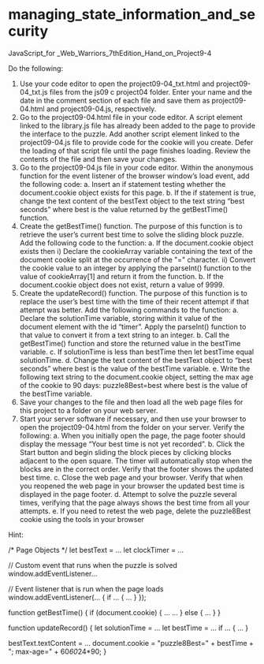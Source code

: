 # managing_state_information_and_security
JavaScript_for _Web_Warriors_7thEdition_Hand_on_Project9-4

Do the following:
1. Use your code editor to open the project09-04_txt.html and project09-04_txt.js files from the js09 c
project04 folder. Enter your name and the date in the comment section of each file and save them as 
project09-04.html and project09-04.js, respectively.
2. Go to the project09-04.html file in your code editor. A script element linked to the library.js file has already 
been added to the page to provide the interface to the puzzle. Add another script element linked to the 
project09-04.js file to provide code for the cookie will you create. Defer the loading of that script file until the 
page finishes loading. Review the contents of the file and then save your changes.
3. Go to the project09-04.js file in your code editor. Within the anonymous function for the event listener of the 
browser window’s load event, add the following code:
a. Insert an if statement testing whether the document.cookie object exists for this page.
b. If the if statement is true, change the text content of the bestText object to the text string “best
seconds” where best is the value returned by the getBestTime() function.
4. Create the getBestTime() function. The purpose of this function is to retrieve the user’s current best time to 
solve the sliding block puzzle. Add the following code to the function:
a. If the document.cookie object exists then i) Declare the cookieArray variable containing the text of the 
document cookie split at the occurrence of the "=" character. ii) Convert the cookie value to an integer by 
applying the parseInt() function to the value of cookieArray[1] and return it from the function.
b. If the document.cookie object does not exist, return a value of 9999.
5. Create the updateRecord() function. The purpose of this function is to replace the user’s best time with the 
time of their recent attempt if that attempt was better. Add the following commands to the function:
a. Declare the solutionTime variable, storing within it value of the document element with the id “timer”. 
Apply the parseInt() function to that value to convert it from a text string to an integer.
b. Call the getBestTime() function and store the returned value in the bestTime variable.
c. If solutionTime is less than bestTime then let bestTime equal solutionTime.
d. Change the text content of the bestText object to “best seconds” where best is the value of the 
bestTime variable.
e. Write the following text string to the document.cookie object, setting the max age of the cookie to 90 
days:
puzzle8Best=best
where best is the value of the bestTime variable.
6. Save your changes to the file and then load all the web page files for this project to a folder on your web server.
7. Start your server software if necessary, and then use your browser to open the project09-04.html from the 
folder on your server. Verify the following:
a. When you initially open the page, the page footer should display the message “Your best time is not yet 
recorded”.
b. Click the Start button and begin sliding the block pieces by clicking blocks adjacent to the open square. 
The timer will automatically stop when the blocks are in the correct order. Verify that the footer shows the 
updated best time.
c. Close the web page and your browser. Verify that when you reopened the web page in your browser the 
updated best time is displayed in the page footer.
d. Attempt to solve the puzzle several times, verifying that the page always shows the best time from all your 
attempts.
e. If you need to retest the web page, delete the puzzle8Best cookie using the tools in your browser



Hint:

/* Page Objects */
let bestText = ...
let clockTimer = ...

// Custom event that runs when the puzzle is solved
window.addEventListener...

// Event listener that is run when the page loads
window.addEventListener(... {
if ... {
...
}
});


function getBestTime() {
if (document.cookie) {
...
...
} else {
...
}
}

function updateRecord() {
let solutionTime = ...
let bestTime = ...
if ... {
...
}

bestText.textContent = ...
document.cookie = "puzzle8Best=" + bestTime + "; max-age=" + 60*60*24*90;
}
